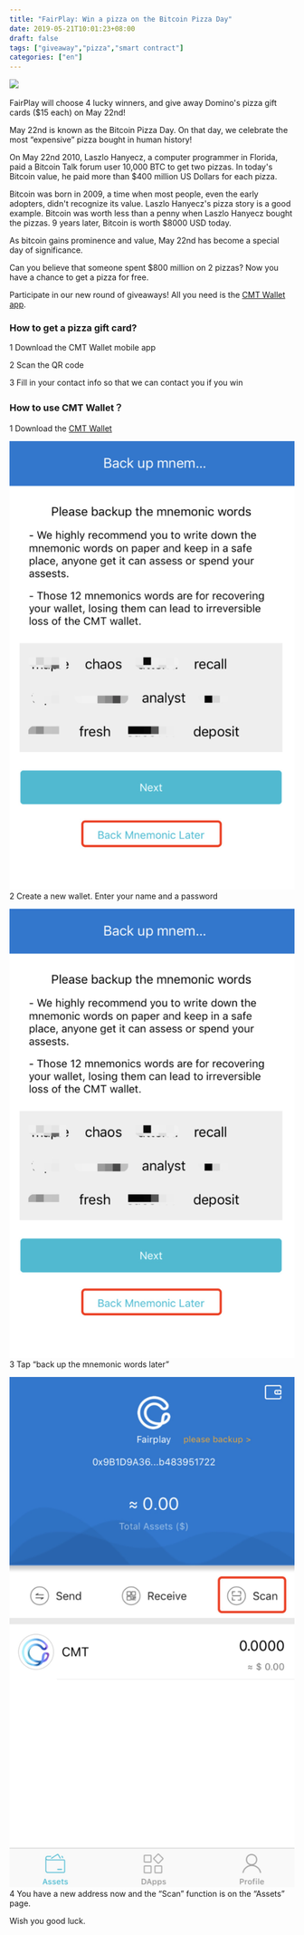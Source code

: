 ```yaml
---
title: "FairPlay: Win a pizza on the Bitcoin Pizza Day"
date: 2019-05-21T10:01:23+08:00
draft: false
tags: ["giveaway","pizza","smart contract"]
categories: ["en"]
---
```


![](/images/20170521-pizza-giveaway-01.png)

FairPlay will choose 4 lucky winners, and give away Domino's pizza gift cards ($15 each) on May 22nd!

May 22nd is known as the Bitcoin Pizza Day. On that day, we celebrate the most “expensive” pizza bought in human history!

On May 22nd 2010, Laszlo Hanyecz, a computer programmer in Florida, paid a Bitcoin Talk forum user 10,000 BTC to get two pizzas. In today's Bitcoin value, he paid more than $400 million US Dollars for each pizza. 

Bitcoin was born in 2009, a time when most people, even the early adopters, didn't recognize its value. Laszlo Hanyecz's pizza story is a good example. Bitcoin was worth less than a penny when Laszlo Hanyecz bought the pizzas. 9 years later, Bitcoin is worth $8000 USD today. 

As bitcoin gains prominence and value, May 22nd has become a special day of significance.

Can you believe that someone spent $800 million on 2 pizzas? Now you have a chance to get a pizza for free.

Participate in our new round of giveaways! All you need is the [CMT Wallet app](https://www.cybermiles.io/en-us/blockchain-infrastructure/cmt-wallet/).

### How to get a pizza gift card?

1 Download the CMT Wallet mobile app

2 Scan the QR code

3 Fill in your contact info so that we can contact you if you win

### How to use CMT Wallet？

1 Download the [CMT Wallet](https://www.cybermiles.io/en-us/blockchain-infrastructure/cmt-wallet/)

![](/images/20190510-fairplay-01.png)
2 Create a new wallet. Enter your name and a password

![](/images/20190510-fairplay-01.png)
3 Tap “back up the mnemonic words later”

![](/images/20190515-fairplay-user-manual-01.png)
4 You have a new address now and the “Scan” function is on the “Assets” page.

Wish you good luck. 
